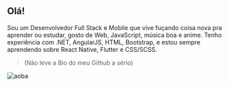 ## Olá!

Sou um Desenvolvedor Full Stack e Mobile que vive fuçando coisa nova pra aprender ou estudar, gosto de Web, JavaScript, música boa e anime.
Tenho experiência com .NET, AngularJS, HTML, Bootstrap, e estou sempre aprendendo sobre React Native, Flutter e CSS/SCSS.

> (Não leve a Bio do meu Github a sério)

![aoba](https://40.media.tumblr.com/cfc0707080c572b42c820c15e961bb64/tumblr_net0y661Gs1syr5r5o1_250.png)
